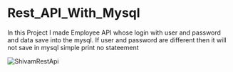 # Rest_API_With_Mysql
In this Project I made Employee API whose login with user and password and data save into the mysql. If user and password are different then it will not  save in mysql simple print no stateement

![ShivamRestApi](https://github.com/shivamgt821/Rest_API_With_Mysql/assets/120335161/30125c1d-4e20-4736-886b-69d53971b658)
